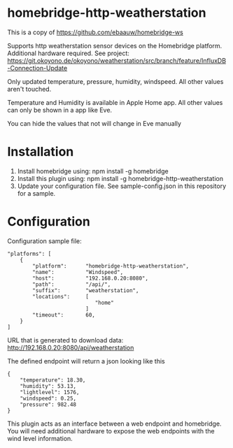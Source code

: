 # homebridge-http-weatherstation

This is a copy of https://github.com/ebaauw/homebridge-ws

Supports http weatherstation sensor devices on the Homebridge platform.
Additional hardware required.
See project: https://git.okoyono.de/okoyono/weatherstation/src/branch/feature/InfluxDB-Connection-Update

Only updated temperature, pressure, humidity, windspeed.
All other values aren't touched.

Temperature and Humidity is available in Apple Home app.
All other values can only be shown in a app like Eve.

You can hide the values that not will change in Eve manually

# Installation

1. Install homebridge using: npm install -g homebridge
2. Install this plugin using: npm install -g homebridge-http-weatherstation
3. Update your configuration file. See sample-config.json in this repository for a sample.

# Configuration


Configuration sample file:

```
"platforms": [
    {
        "platform":      "homebridge-http-weatherstation",
        "name":          "Windspeed",
        "host":          "192.168.0.20:8080",
        "path":          "/api/",
        "suffix":        "weatherstation",
        "locations":     [
                            "home"
                         ]
        "timeout":       60,
    }
]
```
URL that is generated to download data: http://192.168.0.20:8080/api/weatherstation

The defined endpoint will return a json looking like this
```
{
    "temperature": 18.30,
    "humidity": 53.13,
    "lightlevel": 1576,
    "windspeed": 0.25,
    "pressure": 982.48
}
```


This plugin acts as an interface between a web endpoint and homebridge. You will need additional hardware to expose the web endpoints with the wind level information.
